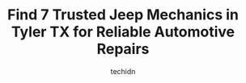 ---
layout: ampstory
image: https://images.unsplash.com/photo-1522266925358-423ceac13bc9?ixlib=rb-4.0.3&ixid=MnwxMjA3fDB8MHxwaG90by1wYWdlfHx8fGVufDB8fHx8&auto=format&fit=crop&w=640&h=853&q=80
author: techidn
featured: false
description: When it comes to finding reliable automotive experts in Tyler TX, USA, look no further than the 7 best Jeep Mechanic in the area. With their exceptional skills and dedication to providing to
title: Find 7 Trusted Jeep Mechanics in Tyler TX for Reliable Automotive Repairs
cover:
   title: Find 7 Trusted Jeep Mechanics in Tyler TX for Reliable Automotive Repairs
   subtitle: Rickpate
   background: https://images.unsplash.com/photo-1522266925358-423ceac13bc9?ixlib=rb-4.0.3&ixid=MnwxMjA3fDB8MHxwaG90by1wYWdlfHx8fGVufDB8fHx8&auto=format&fit=crop&w=640&h=853&q=80

pages: 
 - layout: thirds
   top: <h1>#1 Christian Brothers Automotive Tyler</h1>
   bottom: "<p>UPDATE, this is an updated review after they reached out to help with my issue.After getting my car towed to their shop on the Monday after my initial review, they reache</p>"
   background: https://www.knot35.com/toplist/wp-content/uploads/2023/06/best-jeep-mechanic-1-in-tyler-tx-1685831217.jpeg
   backgroundblur: true
 - layout: thirds
   top: <h1>#2 Chrysler Dodge Jeep Ram Tyler Service Center</h1>
   bottom: "<p>3120 S SW Loop 323 A, Tyler, TX 75701, United States</p>"
   background: https://www.knot35.com/toplist/wp-content/uploads/2023/06/best-jeep-mechanic-2-in-tyler-tx-1685831217.jpeg
   cta:
      link: https://www.knot35.com/toplist/find-7-trusted-jeep-mechanics-in-tyler-tx-for-reliable-automotive-repairs/
      text: Find 7 Trusted Jeep Mechanics in Tyler TX for Reliable Automotive Repairs
 - layout: thirds
   top: <h1>#3 EQ Autoworks</h1>
   bottom: "<p>4301 State Hwy 31 W, Tyler, TX 75709, United States</p>"
   background: https://www.knot35.com/toplist/wp-content/uploads/2023/06/best-jeep-mechanic-3-in-tyler-tx-1685831217.jpeg
   cta:
      link: https://www.knot35.com/toplist/find-7-trusted-jeep-mechanics-in-tyler-tx-for-reliable-automotive-repairs/
      text: Find 7 Trusted Jeep Mechanics in Tyler TX for Reliable Automotive Repairs
 - layout: thirds
   top: <h1>#4 Atlas Automotive</h1>
   bottom: "<p>415 S Palace Ave, Tyler, TX 75702, United States</p>"
   background: https://images.unsplash.com/photo-1522441815192-d9f04eb0615c?ixlib=rb-4.0.3&ixid=MnwxMjA3fDB8MHxwaG90by1wYWdlfHx8fGVufDB8fHx8&auto=format&fit=crop&w=640&h=853&q=80
   cta:
      link: https://www.knot35.com/toplist/find-7-trusted-jeep-mechanics-in-tyler-tx-for-reliable-automotive-repairs/
      text: Find 7 Trusted Jeep Mechanics in Tyler TX for Reliable Automotive Repairs
 - layout: thirds
   top: <h1>#5 S & J Automotive</h1>
   bottom: "<p>3055 E 5th St, Tyler, TX 75701, United States</p>"
   background: https://images.unsplash.com/photo-1614648718611-0635f29016cb?ixlib=rb-4.0.3&ixid=MnwxMjA3fDB8MHxwaG90by1wYWdlfHx8fGVufDB8fHx8&auto=format&fit=crop&w=640&h=853&q=80
   cta:
      link: https://www.knot35.com/toplist/find-7-trusted-jeep-mechanics-in-tyler-tx-for-reliable-automotive-repairs/
      text: Find 7 Trusted Jeep Mechanics in Tyler TX for Reliable Automotive Repairs
 - layout: thirds
   top: <h1>#6 West Erwin Auto Repair</h1>
   bottom: "<p>801 W Erwin St, Tyler, TX 75702, United States</p>"
   background: https://images.unsplash.com/photo-1541356665065-22676f35dd40?ixlib=rb-4.0.3&ixid=MnwxMjA3fDB8MHxwaG90by1wYWdlfHx8fGVufDB8fHx8&auto=format&fit=crop&w=640&h=853&q=80
   cta:
      link: https://www.knot35.com/toplist/find-7-trusted-jeep-mechanics-in-tyler-tx-for-reliable-automotive-repairs/
      text: Find 7 Trusted Jeep Mechanics in Tyler TX for Reliable Automotive Repairs
 - layout: thirds
   top: <h1>#7 East Texas Automotive</h1>
   bottom: "<p>12342 State Hwy 64, Tyler, TX 75704, United States</p>"
   background: https://images.unsplash.com/photo-1462556791646-c201b8241a94?ixlib=rb-4.0.3&ixid=MnwxMjA3fDB8MHxwaG90by1wYWdlfHx8fGVufDB8fHx8&auto=format&fit=crop&w=640&h=853&q=80
   cta:
      link: https://www.knot35.com/toplist/find-7-trusted-jeep-mechanics-in-tyler-tx-for-reliable-automotive-repairs/
      text: Find 7 Trusted Jeep Mechanics in Tyler TX for Reliable Automotive Repairs
 - layout: thirds
   middle: Continue reading...
   background: https://images.unsplash.com/photo-1632260260864-caf7fde5ec36?ixlib=rb-4.0.3&ixid=MnwxMjA3fDB8MHxwaG90by1wYWdlfHx8fGVufDB8fHx8&auto=format&fit=crop&w=640&h=853&q=80
   cta:
      link: https://www.knot35.com/toplist/find-7-trusted-jeep-mechanics-in-tyler-tx-for-reliable-automotive-repairs/
      text: Find 7 Trusted Jeep Mechanics in Tyler TX for Reliable Automotive Repairs
      
---